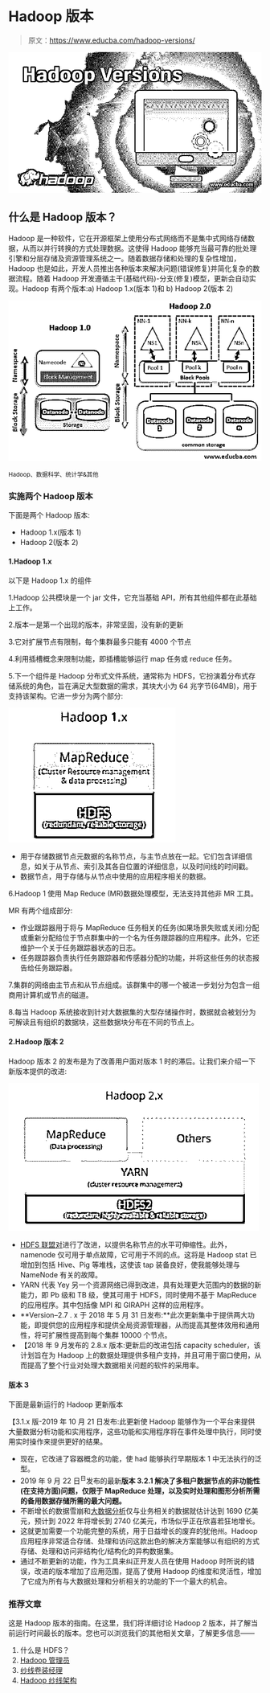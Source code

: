 # Hadoop 版本

> 原文：<https://www.educba.com/hadoop-versions/>

![Hadoop Versions](img/ae783151a86e881ec8d80d8d687b5562.png)



## 什么是 Hadoop 版本？

Hadoop 是一种软件，它在开源框架上使用分布式网络而不是集中式网络存储数据，从而以并行转换的方式处理数据。这使得 Hadoop 能够充当最可靠的批处理引擎和分层存储及资源管理系统之一。随着数据存储和处理的复杂性增加，Hadoop 也是如此，开发人员推出各种版本来解决问题(错误修复)并简化复杂的数据流程。随着 Hadoop 开发遵循主干(基础代码)-分支(修复)模型，更新会自动实现。Hadoop 有两个版本:a) Hadoop 1.x(版本 1)和 b) Hadoop 2(版本 2)

![Architecture](img/5875d9af0fb08a7d2dca244b8d678c66.png)



<small>Hadoop、数据科学、统计学&其他</small>

### 实施两个 Hadoop 版本

下面是两个 Hadoop 版本:

*   Hadoop 1.x(版本 1)
*   Hadoop 2(版本 2)

#### 1.Hadoop 1.x

以下是 Hadoop 1.x 的组件

1.Hadoop 公共模块是一个 jar 文件，它充当基础 API，所有其他组件都在此基础上工作。

2.版本一是第一个出现的版本，非常坚固，没有新的更新

3.它对扩展节点有限制，每个集群最多只能有 4000 个节点

4.利用插槽概念来限制功能，即插槽能够运行 map 任务或 reduce 任务。

5.下一个组件是 Hadoop 分布式文件系统，通常称为 HDFS，它扮演着分布式存储系统的角色，旨在满足大型数据的需求，其块大小为 64 兆字节(64MB)，用于支持该架构。它进一步分为两个部分:

![Hadoop Version 1](img/58b6f74ea18d74a31054c8f5eaae6cd7.png)



*   用于存储数据节点元数据的名称节点，与主节点放在一起。它们包含详细信息，如关于从节点、索引及其各自位置的详细信息，以及时间线的时间戳。
*   数据节点，用于存储与从节点中使用的应用程序相关的数据。

6.Hadoop 1 使用 Map Reduce (MR)数据处理模型，无法支持其他非 MR 工具。

MR 有两个组成部分:

*   作业跟踪器用于将与 MapReduce 任务相关的任务(如果场景失败或关闭)分配或重新分配给位于节点群集中的一个名为任务跟踪器的应用程序。此外，它还维护一个关于任务跟踪器状态的日志。
*   任务跟踪器负责执行任务跟踪器和传感器分配的功能，并将这些任务的状态报告给任务跟踪器。

7.集群的网络由主节点和从节点组成。该群集中的哪一个被进一步划分为包含一组商用计算机或节点的磁道。

8.每当 Hadoop 系统接收到针对大数据集的大型存储操作时，数据就会被划分为可解读且有组织的数据块，这些数据块分布在不同的节点上。

#### 2.Hadoop 版本 2

Hadoop 版本 2 的发布是为了改善用户面对版本 1 时的滞后。让我们来介绍一下新版本提供的改进:

![Hadoop Version 2](img/8992957bf2d5282138ee84e6c0c5286c.png)



*   [HDFS 联盟对](https://www.educba.com/hdfs-federation/)进行了改进，以提供名称节点的水平可伸缩性。此外，namenode 仅可用于单点故障，它可用于不同的点。这将是 Hadoop stat 已增加到包括 Hive、Pig 等堆栈，这使该 tap 装备良好，使我能够处理与 NameNode 有关的故障。
*   YARN 代表 Yey 另一个资源网络已得到改进，具有处理更大范围内的数据的新能力，即 Pb 级和 TB 级，使其可用于 HDFS，同时使用不基于 MapReduce 的应用程序。其中包括像 MPI 和 GIRAPH 这样的应用程序。
*   **Version–2.7 . x 于 2018 年 5 月 31 日发布:**此次更新集中于提供两大功能，即提供您的应用程序和提供全局资源管理器，从而提高其整体效用和通用性，将可扩展性提高到每个集群 10000 个节点。
*   【2018 年 9 月发布的 2.8.x 版本:更新后的改进包括 capacity scheduler，该计划旨在为 Hadoop 上的数据处理提供多租户支持，并且可用于窗口使用，从而提高了整个行业对处理大数据相关问题的软件的采用率。

#### 版本 3

下面是最新运行的 Hadoop 更新版本

【3.1.x 版-2019 年 10 月 21 日发布:此更新使 Hadoop 能够作为一个平台来提供大量数据分析功能和实用程序，这些功能和实用程序将在事件处理中执行，同时使用实时操作来提供更好的结果。

*   现在，它改进了容器概念的功能，使 had 能够执行早期版本 1 中无法执行的泛型。
*   2019 年 9 月 22 日<sup>日</sup>发布的最新**版本 3.2.1 解决了多租户数据节点的非功能性(在支持方面)问题，仅限于 MapReduce 处理，以及实时处理和图形分析所需的备用数据存储所需的最大问题。**
*   不断增长的数据雪崩和[大数据分析](https://www.educba.com/what-is-big-data-analytics/)仅与业务相关的数据就估计达到 1690 亿美元，预计到 2022 年将增长到 2740 亿美元，市场似乎正在欣喜若狂地增长。
*   这就更加需要一个功能完整的系统，用于日益增长的废弃的犹他州。Hadoop 应用程序非常适合存储、处理和访问这款出色的解决方案能够以有组织的方式存储、处理和访问非结构化/结构化的异构数据集。
*   通过不断更新的功能，作为工具来纠正开发人员在使用 Hadoop 时所说的错误，改进的版本增加了应用范围，提高了使用 Hadoop 的维度和灵活性，增加了它成为所有与大数据处理和分析相关的功能的下一个最大的机会。

### 推荐文章

这是 Hadoop 版本的指南。在这里，我们将详细讨论 Hadoop 2 版本，并了解当前运行时间最长的版本。您也可以浏览我们的其他相关文章，了解更多信息——

1.  什么是 HDFS？
2.  [Hadoop 管理员](https://www.educba.com/hadoop-administrator/)
3.  [纱线卷装经理](https://www.educba.com/yarn-package-manager/)
4.  [Hadoop 纱线架构](https://www.educba.com/hadoop-yarn-architecture/)





